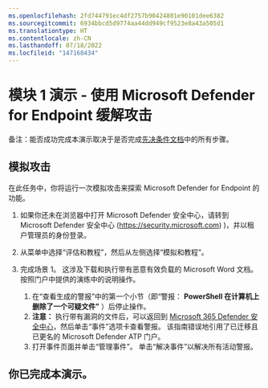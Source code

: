 ```yaml
---
ms.openlocfilehash: 2fd744791ec4df2757b90424801e90101dee6382
ms.sourcegitcommit: 6934bbcd5d9774aa44dd949cf9523e8a43a505d1
ms.translationtype: HT
ms.contentlocale: zh-CN
ms.lasthandoff: 07/18/2022
ms.locfileid: "147168434"
---
```

# <a name="module-1-demo---mitigate-attacks-with-microsoft-defender-for-endpoint"></a>模块 1 演示 - 使用 Microsoft Defender for Endpoint 缓解攻击



备注：能否成功完成本演示取决于是否完成[先决条件文档](00-prerequisites.md)中的所有步骤。 

## <a name="simulated-attacks"></a>模拟攻击

在此任务中，你将运行一次模拟攻击来探索 Microsoft Defender for Endpoint 的功能。

1. 如果你还未在浏览器中打开 Microsoft Defender 安全中心，请转到 Microsoft Defender 安全中心 (https://security.microsoft.com) )，并以租户管理员的身份登录。

2. 从菜单中选择“评估和教程”，然后从左侧选择“模拟和教程”。

3. 完成场景 1。 这涉及下载和执行带有恶意有效负载的 Microsoft Word 文档。 按照门户中提供的演练中的说明操作。 
    1. 在“查看生成的警报”中的第一个小节（即“警报： **PowerShell 在计算机上删除了一个可疑文件”** ）后停止操作。
    1. **注意：** 执行带有漏洞的文件后，可以返回到 [Microsoft 365 Defender 安全中心](https://security.microsoft.com)，然后单击“事件”选项卡查看警报。 该指南错误地引用了已迁移且已更名的 Microsoft Defender ATP 门户。
    1. 打开事件页面并单击“管理事件”。 单击“解决事件”以解决所有活动警报。


## <a name="you-have-completed-the-demo"></a>你已完成本演示。